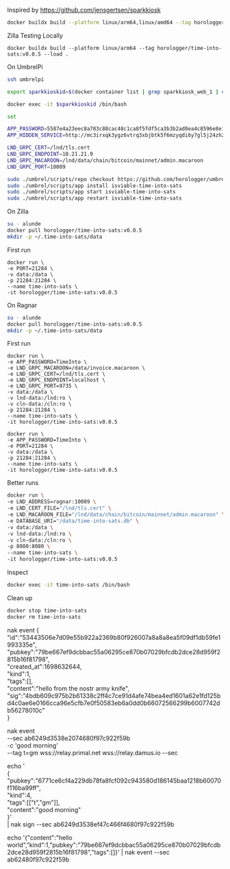 Inspired by https://github.com/jensgertsen/sparkkiosk
```sh
docker buildx build --platform linux/arm64,linux/amd64 --tag horologger/time-into-sats:v0.0.5 --output "type=registry" .
```
Zilla Testing Locally
```
docker buildx build --platform linux/arm64 --tag horologger/time-into-sats:v0.0.5 --load .

```

On UmbrelPi
```sh
ssh umbrelpi

export sparkkioskid=$(docker container list | grep sparkkiosk_web_1 | cut -d ' ' -f 1)

docker exec -it $sparkkioskid /bin/bash

set

APP_PASSWORD=5587e4a23eec8a783c88cac48c1ca8f5fdf5ca3b3b2ad0ea4c8596e8e1c5f901
APP_HIDDEN_SERVICE=http://mc3irxqk3ygz6vtrq3xbjbtk5f6mzyqdi6y7gl5j24zh2ibjtdoeujqd.onion

LND_GRPC_CERT=/lnd/tls.cert
LND_GRPC_ENDPOINT=10.21.21.9
LND_GRPC_MACAROON=/lnd/data/chain/bitcoin/mainnet/admin.macaroon
LND_GRPC_PORT=10009

sudo ./umbrel/scripts/repo checkout https://github.com/horologger/umbrelappstore.git
sudo ./umbrel/scripts/app install isviable-time-into-sats
sudo ./umbrel/scripts/app start isviable-time-into-sats
sudo ./umbrel/scripts/app restart isviable-time-into-sats

```
On Zilla
```sh
su - alunde
docker pull horologger/time-into-sats:v0.0.5
mkdir -p ~/.time-into-sats/data
```
First run
```
docker run \
-e PORT=21284 \
-v data:/data \
-p 21284:21284 \
--name time-into-sats \
-it horologger/time-into-sats:v0.0.5 
```

On Ragnar
```sh
su - alunde
docker pull horologger/time-into-sats:v0.0.5
mkdir -p ~/.time-into-sats/data
```
First run
```
docker run \
-e APP_PASSWORD=TimeInto \
-e LND_GRPC_MACAROON=/data/invoice.macaroon \
-e LND_GRPC_CERT=/lnd/tls.cert \
-e LND_GRPC_ENDPOINT=localhost \
-e LND_GRPC_PORT=9735 \
-v data:/data \
-v lnd-data:/lnd:ro \
-v cln-data:/cln:ro \
-p 21284:21284 \
--name time-into-sats \
-it horologger/time-into-sats:v0.0.5 

docker run \
-e APP_PASSWORD=TimeInto \
-e PORT=21284 \
-v data:/data \
-p 21284:21284 \
--name time-into-sats \
-it horologger/time-into-sats:v0.0.5 

```
Better runs
```sh
docker run \
-e LND_ADDRESS=ragnar:10009 \
-e LND_CERT_FILE="/lnd/tls.cert" \
-e LND_MACAROON_FILE="/lnd/data/chain/bitcoin/mainnet/admin.macaroon" \
-e DATABASE_URI="/data/time-into-sats.db" \
-v data:/data \
-v lnd-data:/lnd:ro \
-v cln-data:/cln:ro \
-p 8080:8080 \
--name time-into-sats \
-it horologger/time-into-sats:v0.0.5 

```
Inspect
```sh
docker exec -it time-into-sats /bin/bash
```
Clean up
```sh
docker stop time-into-sats
docker rm time-into-sats
```


nak event { \
"id":"53443506e7d09e55b922a2369b80f926007a8a8a8ea5f09df1db59fe1993335e", \
"pubkey":"79be667ef9dcbbac55a06295ce870b07029bfcdb2dce28d959f2815b16f81798", \
"created_at":1698632644, \
"kind":1, \
"tags":[], \
"content":"hello from the nostr army knife", \
"sig":"4bdb609c975b2b61338c2ff4c7ce91d4afe74bea4ed1601a62e1fd125bd4c0ae6e0166cca96e5cfb7e0f50583eb6a0dd0b66072566299b6007742db56278010c" \
}


nak event \
--sec ab6249d3538e2074680f97c922f59b \
-c 'good morning' \
--tag t=gm wss://relay.primal.net wss://relay.damus.io \--sec 

echo '\
{\
"pubkey":"6771ce6cf4a229db78fa8fcf092c943580d186145baa1218b60070f116ba99ff",\
"kind":4,\
"tags":[["t","gm"]],\
"content":"good morning"\
}'\
 | nak sign --sec ab6249d3538ef47c466f4680f97c922f59b

echo '{"content":"hello world","kind":1,"pubkey":"79be667ef9dcbbac55a06295ce870b07029bfcdb2dce28d959f2815b16f81798","tags":[]}' | nak event --sec ab62480f97c922f59b

